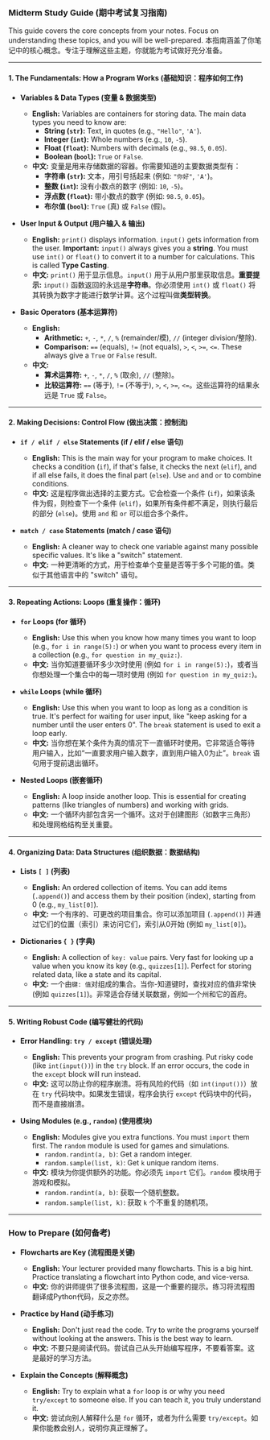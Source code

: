 
### **Midterm Study Guide (期中考试复习指南)**

This guide covers the core concepts from your notes. Focus on understanding these topics, and you will be well-prepared.
本指南涵盖了你笔记中的核心概念。专注于理解这些主题，你就能为考试做好充分准备。

---

#### **1. The Fundamentals: How a Program Works (基础知识：程序如何工作)**

*   **Variables & Data Types (变量 & 数据类型)**
    *   **English:** Variables are containers for storing data. The main data types you need to know are:
        *   **String (`str`):** Text, in quotes (e.g., `"Hello"`, `'A'`).
        *   **Integer (`int`):** Whole numbers (e.g., `10`, `-5`).
        *   **Float (`float`):** Numbers with decimals (e.g., `98.5`, `0.05`).
        *   **Boolean (`bool`):** `True` or `False`.
    *   **中文:** 变量是用来存储数据的容器。你需要知道的主要数据类型有：
        *   **字符串 (`str`):** 文本，用引号括起来 (例如: `"你好"`, `'A'`)。
        *   **整数 (`int`):** 没有小数点的数字 (例如: `10`, `-5`)。
        *   **浮点数 (`float`):** 带小数点的数字 (例如: `98.5`, `0.05`)。
        *   **布尔值 (`bool`):** `True` (真) 或 `False` (假)。

*   **User Input & Output (用户输入 & 输出)**
    *   **English:** `print()` displays information. `input()` gets information from the user. **Important:** `input()` always gives you a **string**. You must use `int()` or `float()` to convert it to a number for calculations. This is called **Type Casting**.
    *   **中文:** `print()` 用于显示信息。`input()` 用于从用户那里获取信息。**重要提示:** `input()` 函数返回的永远是**字符串**。你必须使用 `int()` 或 `float()` 将其转换为数字才能进行数学计算。这个过程叫做**类型转换**。

*   **Basic Operators (基本运算符)**
    *   **English:**
        *   **Arithmetic:** `+`, `-`, `*`, `/`, `%` (remainder/模), `//` (integer division/整除).
        *   **Comparison:** `==` (equals), `!=` (not equals), `>`, `<`, `>=`, `<=`. These always give a `True` or `False` result.
    *   **中文:**
        *   **算术运算符:** `+`, `-`, `*`, `/`, `%` (取余), `//` (整除)。
        *   **比较运算符:** `==` (等于), `!=` (不等于), `>`, `<`, `>=`, `<=`。这些运算符的结果永远是 `True` 或 `False`。

---

#### **2. Making Decisions: Control Flow (做出决策：控制流)**

*   **`if / elif / else` Statements (if / elif / else 语句)**
    *   **English:** This is the main way for your program to make choices. It checks a condition (`if`), if that's false, it checks the next (`elif`), and if all else fails, it does the final part (`else`). Use `and` and `or` to combine conditions.
    *   **中文:** 这是程序做出选择的主要方式。它会检查一个条件 (`if`)，如果该条件为假，则检查下一个条件 (`elif`)，如果所有条件都不满足，则执行最后的部分 (`else`)。使用 `and` 和 `or` 可以组合多个条件。

*   **`match / case` Statements (match / case 语句)**
    *   **English:** A cleaner way to check one variable against many possible specific values. It's like a "switch" statement.
    *   **中文:** 一种更清晰的方式，用于检查单个变量是否等于多个可能的值。类似于其他语言中的 "switch" 语句。

---

#### **3. Repeating Actions: Loops (重复操作：循环)**

*   **`for` Loops (for 循环)**
    *   **English:** Use this when you know how many times you want to loop (e.g., `for i in range(5):`) or when you want to process every item in a collection (e.g., `for question in my_quiz:`).
    *   **中文:** 当你知道要循环多少次时使用 (例如 `for i in range(5):`)，或者当你想处理一个集合中的每一项时使用 (例如 `for question in my_quiz:`)。

*   **`while` Loops (while 循环)**
    *   **English:** Use this when you want to loop as long as a condition is true. It's perfect for waiting for user input, like "keep asking for a number until the user enters 0". The `break` statement is used to exit a loop early.
    *   **中文:** 当你想在某个条件为真的情况下一直循环时使用。它非常适合等待用户输入，比如“一直要求用户输入数字，直到用户输入0为止”。`break` 语句用于提前退出循环。

*   **Nested Loops (嵌套循环)**
    *   **English:** A loop inside another loop. This is essential for creating patterns (like triangles of numbers) and working with grids.
    *   **中文:** 一个循环内部包含另一个循环。这对于创建图形（如数字三角形）和处理网格结构至关重要。

---

#### **4. Organizing Data: Data Structures (组织数据：数据结构)**

*   **Lists `[ ]` (列表)**
    *   **English:** An ordered collection of items. You can add items (`.append()`) and access them by their position (index), starting from 0 (e.g., `my_list[0]`).
    *   **中文:** 一个有序的、可更改的项目集合。你可以添加项目 (`.append()`) 并通过它们的位置（索引）来访问它们，索引从0开始 (例如 `my_list[0]`)。

*   **Dictionaries `{ }` (字典)**
    *   **English:** A collection of `key: value` pairs. Very fast for looking up a value when you know its key (e.g., `quizzes[1]`). Perfect for storing related data, like a state and its capital.
    *   **中文:** 一个由`键: 值`对组成的集合。当你-知道键时，查找对应的值非常快 (例如 `quizzes[1]`)。非常适合存储关联数据，例如一个州和它的首府。

---

#### **5. Writing Robust Code (编写健壮的代码)**

*   **Error Handling: `try / except` (错误处理)**
    *   **English:** This prevents your program from crashing. Put risky code (like `int(input())`) in the `try` block. If an error occurs, the code in the `except` block will run instead.
    *   **中文:** 这可以防止你的程序崩溃。将有风险的代码（如 `int(input())`）放在 `try` 代码块中。如果发生错误，程序会执行 `except` 代码块中的代码，而不是直接崩溃。

*   **Using Modules (e.g., `random`) (使用模块)**
    *   **English:** Modules give you extra functions. You must `import` them first. The `random` module is used for games and simulations.
        *   `random.randint(a, b)`: Get a random integer.
        *   `random.sample(list, k)`: Get `k` unique random items.
    *   **中文:** 模块为你提供额外的功能。你必须先 `import` 它们。`random` 模块用于游戏和模拟。
        *   `random.randint(a, b)`: 获取一个随机整数。
        *   `random.sample(list, k)`: 获取 `k` 个不重复的随机项。

---

### **How to Prepare (如何备考)**

*   **Flowcharts are Key (流程图是关键)**
    *   **English:** Your lecturer provided many flowcharts. This is a big hint. Practice translating a flowchart into Python code, and vice-versa.
    *   **中文:** 你的讲师提供了很多流程图，这是一个重要的提示。练习将流程图翻译成Python代码，反之亦然。

*   **Practice by Hand (动手练习)**
    *   **English:** Don't just read the code. Try to write the programs yourself without looking at the answers. This is the best way to learn.
    *   **中文:** 不要只是阅读代码。尝试自己从头开始编写程序，不要看答案。这是最好的学习方法。

*   **Explain the Concepts (解释概念)**
    *   **English:** Try to explain what a `for` loop is or why you need `try/except` to someone else. If you can teach it, you truly understand it.
    *   **中文:** 尝试向别人解释什么是 `for` 循环，或者为什么需要 `try/except`。如果你能教会别人，说明你真正理解了。
